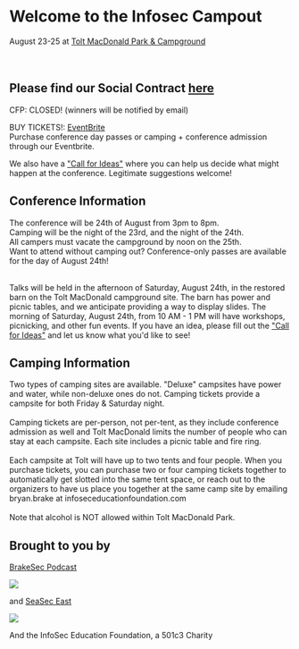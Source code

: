 # Welcome to the Infosec Campout 

August 23-25 at [Tolt MacDonald Park & Campground](https://www.kingcounty.gov/services/parks-recreation/parks/parks-and-natural-lands/popular-parks/toltmacdonald.aspx)<br /><br /><br />


## Please find our Social Contract [here](Social_contract.md)

CFP:  CLOSED! (winners will be notified by email)

BUY TICKETS!: [EventBrite](https://www.eventbrite.com/e/infosec-campout-tickets-61915087694) <br />
Purchase conference day passes or camping + conference admission through our Eventbrite.<br />

We also have a ["Call for Ideas"](https://docs.google.com/document/d/1dqYS2rRKasEcbDTbh8jm4apKMI6CqNRo0nWBthxKWEU/edit?usp=sharing) where you can help us decide what might happen at the conference. Legitimate suggestions welcome!

## Conference Information
The conference will be 24th of August from 3pm to 8pm. <br />
Camping will be the night of the 23rd, and the night of the 24th.<br />
All campers must vacate the campground by noon on the 25th.<br />
Want to attend without camping out? Conference-only passes are available for the day of August 24th!<br />
<br />

Talks will be held in the afternoon of Saturday, August 24th, in the restored barn on the Tolt MacDonald campground site. The barn has power and picnic tables, and we anticipate providing a way to display slides. The morning of Saturday, August 24th, from 10 AM - 1 PM will have workshops, picnicking, and other fun events. If you have an idea, please fill out the ["Call for Ideas"](https://docs.google.com/document/d/1dqYS2rRKasEcbDTbh8jm4apKMI6CqNRo0nWBthxKWEU/edit?usp=sharing) and let us know what you'd like to see!<br />


## Camping Information
Two types of camping sites are available. "Deluxe" campsites have power and water, while non-deluxe ones do not. Camping tickets provide a campsite for both Friday & Saturday night.<br />
<br />
Camping tickets are per-person, not per-tent, as they include conference admission as well and Tolt MacDonald limits the number of people who can stay at each campsite.  Each site includes a picnic table and fire ring. <br />
<br />
Each campsite at  Tolt will have up to two tents and four people. When you purchase tickets, you can purchase two or four camping tickets together to automatically get slotted into the same tent space, or reach out to the organizers to have us place you together at the same camp site by emailing bryan.brake at infoseceducationfoundation.com <br />
<br />
Note that alcohol is NOT allowed within Tolt MacDonald Park. <br />


## Brought to you by 

[BrakeSec Podcast](https://www.brakeingsecurity.com/)


![](https://infoseccampout.com/BRAKEING-LOGO-01-small.png)


and [SeaSec East](https://www.meetup.com/SEASec-East)


![](https://infoseccampout.com/SeaSecEast.png)

And the InfoSec Education Foundation, a 501c3 Charity


    
